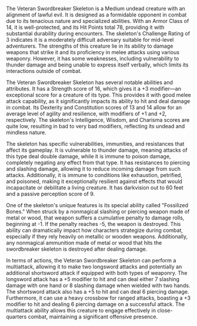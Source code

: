 The Veteran Swordbreaker Skeleton is a Medium undead creature with an alignment of lawful evil. It is designed as a formidable opponent in combat due to its tenacious nature and specialized abilities. With an Armor Class of 14, it is well-protected, and its Hit Points total 78, providing it with substantial durability during encounters. The skeleton's Challenge Rating of 3 indicates it is a moderately difficult adversary suitable for mid-level adventurers. The strengths of this creature lie in its ability to damage weapons that strike it and its proficiency in melee attacks using various weaponry. However, it has some weaknesses, including vulnerability to thunder damage and being unable to express itself verbally, which limits its interactions outside of combat.

The Veteran Swordbreaker Skeleton has several notable abilities and attributes. It has a Strength score of 16, which gives it a +3 modifier—an exceptional score for a creature of its type. This provides it with good melee attack capability, as it significantly impacts its ability to hit and deal damage in combat. Its Dexterity and Constitution scores of 13 and 14 allow for an average level of agility and resilience, with modifiers of +1 and +2, respectively. The skeleton's Intelligence, Wisdom, and Charisma scores are quite low, resulting in bad to very bad modifiers, reflecting its undead and mindless nature. 

The skeleton has specific vulnerabilities, immunities, and resistances that affect its gameplay. It is vulnerable to thunder damage, meaning attacks of this type deal double damage, while it is immune to poison damage, completely negating any effect from that type. It has resistances to piercing and slashing damage, allowing it to reduce incoming damage from such attacks. Additionally, it is immune to conditions like exhaustion, petrified, and poisoned, making it exceptionally resilient against effects that would incapacitate or debilitate a living creature. It has darkvision out to 60 feet and a passive perception score of 9.

One of the skeleton's unique features is its special ability called "Fossilized Bones." When struck by a nonmagical slashing or piercing weapon made of metal or wood, that weapon suffers a cumulative penalty to damage rolls, beginning at -1. If the penalty reaches -5, the weapon is destroyed. This ability can dramatically impact how characters strategize during combat, especially if they rely heavily on metallic or wooden weapons. Additionally, any nonmagical ammunition made of metal or wood that hits the swordbreaker skeleton is destroyed after dealing damage.

In terms of actions, the Veteran Swordbreaker Skeleton can perform a multiattack, allowing it to make two longsword attacks and potentially an additional shortsword attack if equipped with both types of weaponry. The longsword attack has a +5 modifier to hit and can deal either 7 slashing damage with one hand or 8 slashing damage when wielded with two hands. The shortsword attack also has a +5 to hit and can deal 6 piercing damage. Furthermore, it can use a heavy crossbow for ranged attacks, boasting a +3 modifier to hit and dealing 6 piercing damage on a successful attack. The multiattack ability allows this creature to engage effectively in close-quarters combat, maintaining a significant offensive presence.